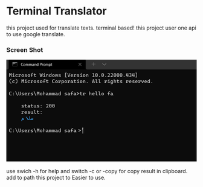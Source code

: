 # Terminal Translator

this project used for translate texts. terminal based!
this project user one api to use google translate.

### Screen Shot
![Screen Shot](screenshot.png)

use swich -h for help and switch -c or -copy for copy result in clipboard.
add to path this project to Easier to use.
